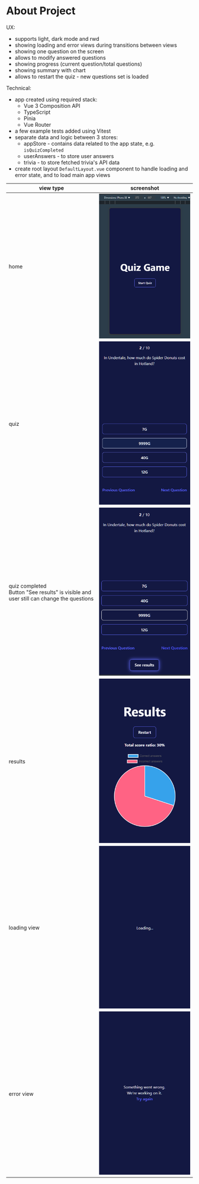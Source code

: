 # About Project

UX:

- supports light, dark mode and rwd
- showing loading and error views during transitions between views
- showing one question on the screen
- allows to modify answered questions
- showing progress (current question/total questions)
- showing summary with chart
- allows to restart the quiz - new questions set is loaded

Technical:

- app created using required stack:
  - Vue 3 Composition API
  - TypeScript
  - Pinia
  - Vue Router
- a few example tests added using Vitest
- separate data and logic between 3 stores:
  - appStore - contains data related to the app state, e.g. `isQuizCompleted`
  - userAnswers - to store user answers
  - trivia - to store fetched trivia's API data
- create root layout `DefaultLayout.vue` component to handle loading and error state, and to load main app views

| view type | screenshot |
| --- | --- |
| home | ![home view](screenshots/home.png) |
| quiz | ![quiz view](screenshots/quiz-view.png) |
| quiz completed<br>Button "See results" is visible and user still can change the questions | ![quiz view - complete](screenshots/quiz-view-complete.png) |
| results | ![results view](screenshots/results-view.png) |
| loading view | ![loading text](screenshots/loading-view.png) |
| error view | ![error view](screenshots/error-view.png)
